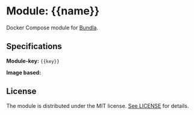 # Module: {{name}}

Docker Compose module for [Bundla](https://github.com/tgaru/bundla). 

## Specifications

**Module-key:** `{{key}}`

**Image based:** [<image-name>](https://hub.docker.com/)

## License
The module is distributed under the MIT license. [See LICENSE](LICENSE.md) for details.